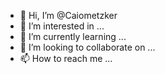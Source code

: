 - 👋 Hi, I’m @Caiometzker
- 👀 I’m interested in ...
- 🌱 I’m currently learning ...
- 💞️ I’m looking to collaborate on ...
- 📫 How to reach me ...

<!---
Caiometzker/Caiometzker is a ✨ special ✨ repository because its `README.md` (this file) appears on your GitHub profile.
You can click the Preview link to take a look at your changes.
--->
